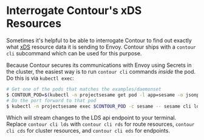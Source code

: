 # Interrogate Contour's xDS Resources

Sometimes it's helpful to be able to interrogate Contour to find out exactly what [xDS][1] resource data it is sending to Envoy.
Contour ships with a `contour cli` subcommand which can be used for this purpose.

Because Contour secures its communications with Envoy using Secrets in the cluster, the easiest way is to run `contour cli` commands _inside_ the pod.
Do this is via `kubectl exec`:

```bash
# Get one of the pods that matches the examples/daemonset
$ CONTOUR_POD=$(kubectl -n projectsesame get pod -l app=sesame -o jsonpath='{.items[0].metadata.name}')
# Do the port forward to that pod
$ kubectl -n projectsesame exec $CONTOUR_POD -c sesame -- sesame cli lds --cafile=/certs/ca.crt --cert-file=/certs/tls.crt --key-file=/certs/tls.key
```

Which will stream changes to the LDS api endpoint to your terminal.
Replace `contour cli lds` with `contour cli rds` for route resources, `contour cli cds` for cluster resources, and `contour cli eds` for endpoints.

[1]: https://www.envoyproxy.io/docs/envoy/latest/api-docs/xds_protocol

